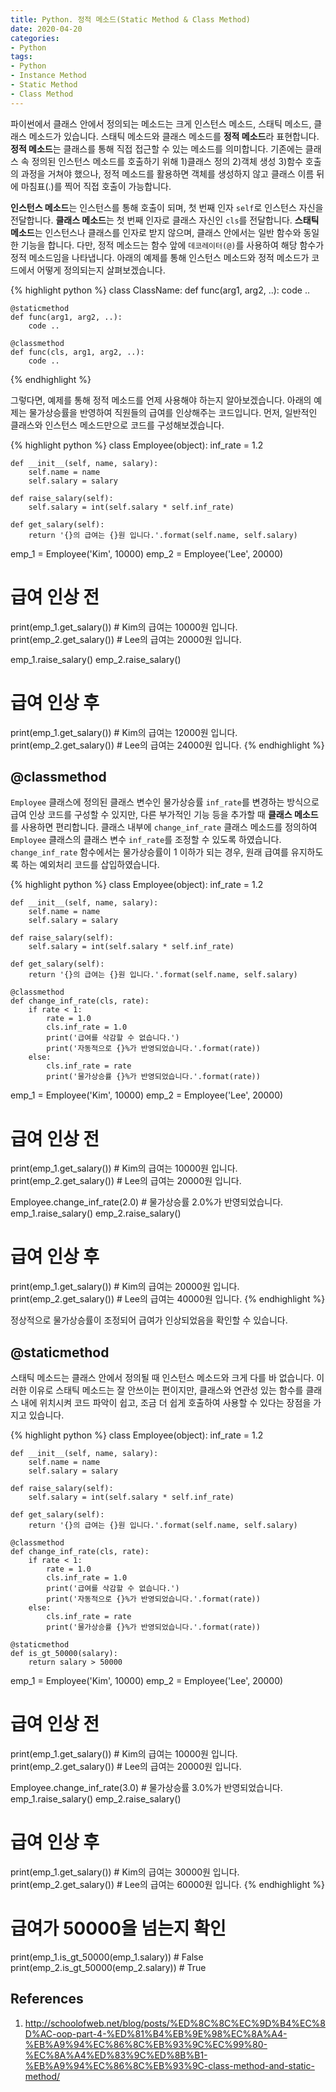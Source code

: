 ```yaml
---
title: Python. 정적 메소드(Static Method & Class Method)
date: 2020-04-20
categories:
- Python
tags:
- Python
- Instance Method
- Static Method
- Class Method
---
```


파이썬에서 클래스 안에서 정의되는 메소드는 크게 인스턴스 메소드, 스태틱 메소드, 클래스 메소드가 있습니다. 스태틱 메소드와 클래스 메소드를 **정적 메소드**라 표현합니다. **정적 메소드**는 클래스를 통해 직접 접근할 수 있는 메소드를 의미합니다. 기존에는 클래스 속 정의된 인스턴스 메소드를 호출하기 위해 1)클래스 정의 2)객체 생성 3)함수 호출의 과정을 거쳐야 했으나, 정적 메소드를 활용하면 객체를 생성하지 않고 클래스 이름 뒤에 마침표(.)를 찍어 직접 호출이 가능합니다. 

**인스턴스 메소드**는 인스턴스를 통해 호출이 되며, 첫 번째 인자 `self`로 인스턴스 자신을 전달합니다. **클래스 메소드**는 첫 번째 인자로 클래스 자신인 `cls`를 전달합니다. **스태틱 메소드**는 인스턴스나 클래스를 인자로 받지 않으며, 클래스 안에서는 일반 함수와 동일한 기능을 합니다. 다만, 정적 메소드는 함수 앞에 `데코레이터(@)`를 사용하여 해당 함수가 정적 메소드임을 나타냅니다. 아래의 예제를 통해 인스턴스 메소드와 정적 메소드가 코드에서 어떻게 정의되는지 살펴보겠습니다.

{% highlight python %}
class ClassName:
    def func(arg1, arg2, ..):
        code ..

    @staticmethod
    def func(arg1, arg2, ..): 
        code ..
        
    @classmethod
    def func(cls, arg1, arg2, ..): 
        code ..
{% endhighlight %}

그렇다면, 예제를 통해 정적 메소드를 언제 사용해야 하는지 알아보겠습니다. 아래의 예제는 물가상승률을 반영하여 직원들의 급여를 인상해주는 코드입니다. 먼저, 일반적인 클래스와 인스턴스 메소드만으로 코드를 구성해보겠습니다.

{% highlight python %}
class Employee(object):
    inf_rate = 1.2
    
    def __init__(self, name, salary):
        self.name = name
        self.salary = salary
        
    def raise_salary(self):
        self.salary = int(self.salary * self.inf_rate)
    
    def get_salary(self):
        return '{}의 급여는 {}원 입니다.'.format(self.name, self.salary)
    
emp_1 = Employee('Kim', 10000)
emp_2 = Employee('Lee', 20000)

# 급여 인상 전
print(emp_1.get_salary()) # Kim의 급여는 10000원 입니다.
print(emp_2.get_salary()) # Lee의 급여는 20000원 입니다.

emp_1.raise_salary()
emp_2.raise_salary()

# 급여 인상 후 
print(emp_1.get_salary()) # Kim의 급여는 12000원 입니다.
print(emp_2.get_salary()) # Lee의 급여는 24000원 입니다.
{% endhighlight %}

## @classmethod

`Employee` 클래스에 정의된 클래스 변수인 물가상승률 `inf_rate`를 변경하는 방식으로 급여 인상 코드를 구성할 수 있지만, 다른 부가적인 기능 등을 추가할 때 **클래스 메소드**를 사용하면 편리합니다. 클래스 내부에 `change_inf_rate` 클래스 메소드를 정의하여 `Employee` 클래스의 클래스 변수 `inf_rate`를 조정할 수 있도록 하였습니다. `change_inf_rate` 함수에서는 물가상승률이 1 이하가 되는 경우, 원래 급여를 유지하도록 하는 예외처리 코드를 삽입하였습니다.

{% highlight python %}
class Employee(object):
    inf_rate = 1.2
    
    def __init__(self, name, salary):
        self.name = name
        self.salary = salary
        
    def raise_salary(self):
        self.salary = int(self.salary * self.inf_rate)
    
    def get_salary(self):
        return '{}의 급여는 {}원 입니다.'.format(self.name, self.salary)
    
    @classmethod
    def change_inf_rate(cls, rate):
        if rate < 1:
            rate = 1.0
            cls.inf_rate = 1.0
            print('급여를 삭감할 수 없습니다.')
            print('자동적으로 {}%가 반영되었습니다.'.format(rate))
        else:
            cls.inf_rate = rate
            print('물가상승률 {}%가 반영되었습니다.'.format(rate))
    
emp_1 = Employee('Kim', 10000)
emp_2 = Employee('Lee', 20000)

# 급여 인상 전
print(emp_1.get_salary()) # Kim의 급여는 10000원 입니다.
print(emp_2.get_salary()) # Lee의 급여는 20000원 입니다.

Employee.change_inf_rate(2.0) # 물가상승률 2.0%가 반영되었습니다.
emp_1.raise_salary()
emp_2.raise_salary()

# 급여 인상 후 
print(emp_1.get_salary()) # Kim의 급여는 20000원 입니다.
print(emp_2.get_salary()) # Lee의 급여는 40000원 입니다.
{% endhighlight %}

정상적으로 물가상승률이 조정되어 급여가 인상되었음을 확인할 수 있습니다.

## @staticmethod
스태틱 메소드는 클래스 안에서 정의될 때 인스턴스 메소드와 크게 다를 바 없습니다. 이러한 이유로 스태틱 메소드는 잘 안쓰이는 편이지만, 클래스와 연관성 있는 함수를 클래스 내에 위치시켜 코드 파악이 쉽고, 조금 더 쉽게 호출하여 사용할 수 있다는 장점을 가지고 있습니다.

{% highlight python %}
class Employee(object):
    inf_rate = 1.2
    
    def __init__(self, name, salary):
        self.name = name
        self.salary = salary
        
    def raise_salary(self):
        self.salary = int(self.salary * self.inf_rate)
    
    def get_salary(self):
        return '{}의 급여는 {}원 입니다.'.format(self.name, self.salary)
    
    @classmethod
    def change_inf_rate(cls, rate):
        if rate < 1:
            rate = 1.0
            cls.inf_rate = 1.0
            print('급여를 삭감할 수 없습니다.')
            print('자동적으로 {}%가 반영되었습니다.'.format(rate))
        else:
            cls.inf_rate = rate
            print('물가상승률 {}%가 반영되었습니다.'.format(rate))

    @staticmethod
    def is_gt_50000(salary):
        return salary > 50000

emp_1 = Employee('Kim', 10000)
emp_2 = Employee('Lee', 20000)

# 급여 인상 전
print(emp_1.get_salary()) # Kim의 급여는 10000원 입니다.
print(emp_2.get_salary()) # Lee의 급여는 20000원 입니다.

Employee.change_inf_rate(3.0) # 물가상승률 3.0%가 반영되었습니다.
emp_1.raise_salary()
emp_2.raise_salary()

# 급여 인상 후 
print(emp_1.get_salary()) # Kim의 급여는 30000원 입니다.
print(emp_2.get_salary()) # Lee의 급여는 60000원 입니다.
{% endhighlight %}

# 급여가 50000을 넘는지 확인 
print(emp_1.is_gt_50000(emp_1.salary)) # False
print(emp_2.is_gt_50000(emp_2.salary)) # True

## References
1. http://schoolofweb.net/blog/posts/%ED%8C%8C%EC%9D%B4%EC%8D%AC-oop-part-4-%ED%81%B4%EB%9E%98%EC%8A%A4-%EB%A9%94%EC%86%8C%EB%93%9C%EC%99%80-%EC%8A%A4%ED%83%9C%ED%8B%B1-%EB%A9%94%EC%86%8C%EB%93%9C-class-method-and-static-method/







